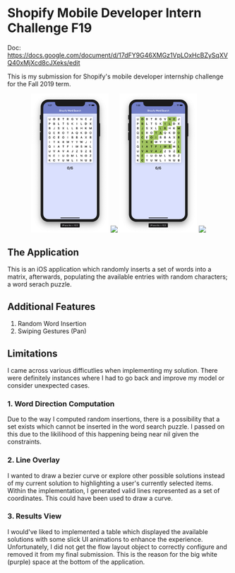 # Shopify Mobile Developer Intern Challenge F19

Doc: https://docs.google.com/document/d/17dFY9G46XMGz1VpLOxHcBZySqXVQ40xMjXcd8cJXeks/edit

This is my submission for Shopify's mobile developer internship challenge for the Fall 2019 term.

<p align="center">
  <img src="new.png" width="35%"> <img src="collection-detail.png" width="35%">
  <img src="completed.png" width="35%"> <img src="collection-detail-se.png" width="35%">
</p>

## The Application
This is an iOS application which randomly inserts a set of words into a matrix, afterwards, populating the available entries with random characters; a word serach puzzle. 

## Additional Features
1. Random Word Insertion
2. Swiping Gestures (Pan)

## Limitations
I came across various difficutlies when implementing my solution. There were definitely instances where I had to go back and improve my model or consider unexpected cases. 

### 1. Word Direction Computation
Due to the way I computed random insertions, there is a possibility that a set exists which cannot be inserted in the word search puzzle. I passed on this due to the likilihood of this happening being near nil given the constraints.

### 2. Line Overlay
I wanted to draw a bezier curve or explore other possible solutions instead of my current solution to highlighting a user's currently selected items. Within the implementation, I generated valid lines represented as a set of coordinates. This could have been used to draw a curve.

### 3. Results View
I would've liked to implemented a table which displayed the available solutions with some slick UI animations to enhance the experience. Unfortunately, I did not get the flow layout object to correctly configure and removed it from my final submission. This is the reason for the big white (purple) space at the bottom of the application. 


